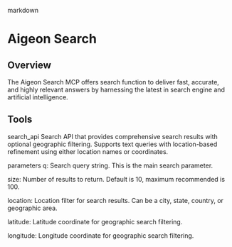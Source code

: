 
markdown
# Aigeon Search


## Overview

The Aigeon Search MCP offers search function to deliver fast, accurate, and highly relevant answers by harnessing the latest in search engine and artificial intelligence.

## Tools
search_api
Search API that provides comprehensive search results with optional geographic filtering. Supports text queries with location-based refinement using either location names or coordinates.

parameters
q: Search query string. This is the main search parameter.

size: Number of results to return. Default is 10, maximum recommended is 100.

location: Location filter for search results. Can be a city, state, country, or geographic area.

latitude: Latitude coordinate for geographic search filtering.

longitude: Longitude coordinate for geographic search filtering.
